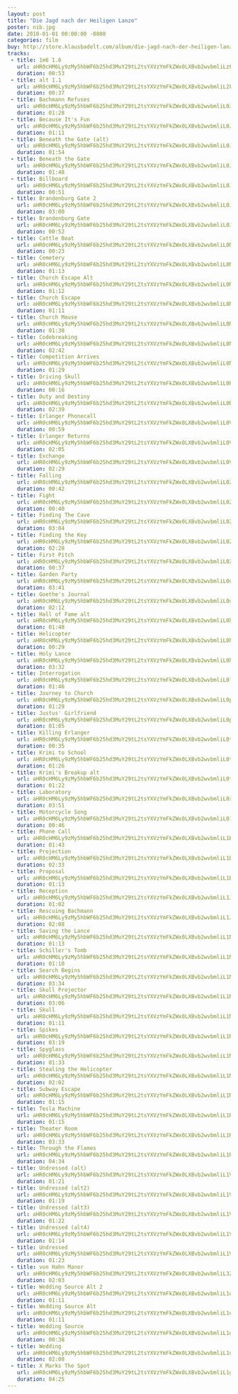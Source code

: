 ```yaml
---
layout: post
title: "Die Jagd nach der Heiligen Lanze"
poster: nib.jpg
date: 2010-01-01 00:00:00 -0800
categories: film
buy: http://store.klausbadelt.com/album/die-jagd-nach-der-heiligen-lanze-original-score
tracks:
 - title: 1m6 1.6
   url: aHR0cHM6Ly9zMy5hbWF6b25hd3MuY29tL2tsYXVzYmFkZWx0LXBvb2wvbmliLzFtNiAxLjYubXAz
   duration: 00:53
 - title: alt 1.1
   url: aHR0cHM6Ly9zMy5hbWF6b25hd3MuY29tL2tsYXVzYmFkZWx0LXBvb2wvbmliL2FsdCAxLjEubXAz
   duration: 00:37
 - title: Bachmann Refuses
   url: aHR0cHM6Ly9zMy5hbWF6b25hd3MuY29tL2tsYXVzYmFkZWx0LXBvb2wvbmliL0JhY2htYW5uIFJlZnVzZXMubXAz
   duration: 01:28
 - title: Because It's Fun
   url: aHR0cHM6Ly9zMy5hbWF6b25hd3MuY29tL2tsYXVzYmFkZWx0LXBvb2wvbmliL0JlY2F1c2UgSXQncyBGdW4ubXAz
   duration: 01:11
 - title: Beneath the Gate (alt)
   url: aHR0cHM6Ly9zMy5hbWF6b25hd3MuY29tL2tsYXVzYmFkZWx0LXBvb2wvbmliL0JlbmVhdGggdGhlIEdhdGUgKGFsdCkubXAz
   duration: 01:54
 - title: Beneath the Gate
   url: aHR0cHM6Ly9zMy5hbWF6b25hd3MuY29tL2tsYXVzYmFkZWx0LXBvb2wvbmliL0JlbmVhdGggdGhlIEdhdGUubXAz
   duration: 01:48
 - title: Billboard
   url: aHR0cHM6Ly9zMy5hbWF6b25hd3MuY29tL2tsYXVzYmFkZWx0LXBvb2wvbmliL0JpbGxib2FyZC5tcDM=
   duration: 00:51
 - title: Brandenburg Gate 2
   url: aHR0cHM6Ly9zMy5hbWF6b25hd3MuY29tL2tsYXVzYmFkZWx0LXBvb2wvbmliL0JyYW5kZW5idXJnIEdhdGUgMi5tcDM=
   duration: 03:00
 - title: Brandenburg Gate
   url: aHR0cHM6Ly9zMy5hbWF6b25hd3MuY29tL2tsYXVzYmFkZWx0LXBvb2wvbmliL0JyYW5kZW5idXJnIEdhdGUubXAz
   duration: 00:52
 - title: Cattle Boat
   url: aHR0cHM6Ly9zMy5hbWF6b25hd3MuY29tL2tsYXVzYmFkZWx0LXBvb2wvbmliL0NhdHRsZSBCb2F0Lm1wMw==
   duration: 00:23
 - title: Cemetery
   url: aHR0cHM6Ly9zMy5hbWF6b25hd3MuY29tL2tsYXVzYmFkZWx0LXBvb2wvbmliL0NlbWV0ZXJ5Lm1wMw==
   duration: 01:13
 - title: Church Escape Alt
   url: aHR0cHM6Ly9zMy5hbWF6b25hd3MuY29tL2tsYXVzYmFkZWx0LXBvb2wvbmliL0NodXJjaCBFc2NhcGUgQWx0Lm1wMw==
   duration: 01:12
 - title: Church Escape
   url: aHR0cHM6Ly9zMy5hbWF6b25hd3MuY29tL2tsYXVzYmFkZWx0LXBvb2wvbmliL0NodXJjaCBFc2NhcGUubXAz
   duration: 01:11
 - title: Church Mouse
   url: aHR0cHM6Ly9zMy5hbWF6b25hd3MuY29tL2tsYXVzYmFkZWx0LXBvb2wvbmliL0NodXJjaCBNb3VzZS5tcDM=
   duration: 01:38
 - title: Codebreaking
   url: aHR0cHM6Ly9zMy5hbWF6b25hd3MuY29tL2tsYXVzYmFkZWx0LXBvb2wvbmliL0NvZGVicmVha2luZy5tcDM=
   duration: 02:42
 - title: Competition Arrives
   url: aHR0cHM6Ly9zMy5hbWF6b25hd3MuY29tL2tsYXVzYmFkZWx0LXBvb2wvbmliL0NvbXBldGl0aW9uIEFycml2ZXMubXAz
   duration: 01:29
 - title: Driving Skull
   url: aHR0cHM6Ly9zMy5hbWF6b25hd3MuY29tL2tsYXVzYmFkZWx0LXBvb2wvbmliL0RyaXZpbmcgU2t1bGwubXAz
   duration: 00:16
 - title: Duty and Destiny
   url: aHR0cHM6Ly9zMy5hbWF6b25hd3MuY29tL2tsYXVzYmFkZWx0LXBvb2wvbmliL0R1dHkgYW5kIERlc3RpbnkubXAz
   duration: 02:39
 - title: Erlanger Phonecall
   url: aHR0cHM6Ly9zMy5hbWF6b25hd3MuY29tL2tsYXVzYmFkZWx0LXBvb2wvbmliL0VybGFuZ2VyIFBob25lY2FsbC5tcDM=
   duration: 00:59
 - title: Erlanger Returns
   url: aHR0cHM6Ly9zMy5hbWF6b25hd3MuY29tL2tsYXVzYmFkZWx0LXBvb2wvbmliL0VybGFuZ2VyIFJldHVybnMubXAz
   duration: 02:05
 - title: Exchange
   url: aHR0cHM6Ly9zMy5hbWF6b25hd3MuY29tL2tsYXVzYmFkZWx0LXBvb2wvbmliL0V4Y2hhbmdlLm1wMw==
   duration: 02:29
 - title: Falling
   url: aHR0cHM6Ly9zMy5hbWF6b25hd3MuY29tL2tsYXVzYmFkZWx0LXBvb2wvbmliL0ZhbGxpbmcubXAz
   duration: 00:42
 - title: Fight
   url: aHR0cHM6Ly9zMy5hbWF6b25hd3MuY29tL2tsYXVzYmFkZWx0LXBvb2wvbmliL0ZpZ2h0Lm1wMw==
   duration: 00:40
 - title: Finding The Cave
   url: aHR0cHM6Ly9zMy5hbWF6b25hd3MuY29tL2tsYXVzYmFkZWx0LXBvb2wvbmliL0ZpbmRpbmcgVGhlIENhdmUubXAz
   duration: 03:04
 - title: Finding the Key
   url: aHR0cHM6Ly9zMy5hbWF6b25hd3MuY29tL2tsYXVzYmFkZWx0LXBvb2wvbmliL0ZpbmRpbmcgdGhlIEtleS5tcDM=
   duration: 02:28
 - title: First Pitch
   url: aHR0cHM6Ly9zMy5hbWF6b25hd3MuY29tL2tsYXVzYmFkZWx0LXBvb2wvbmliL0ZpcnN0IFBpdGNoLm1wMw==
   duration: 00:37
 - title: Garden Party
   url: aHR0cHM6Ly9zMy5hbWF6b25hd3MuY29tL2tsYXVzYmFkZWx0LXBvb2wvbmliL0dhcmRlbiBQYXJ0eS5tcDM=
   duration: 03:41
 - title: Goethe's Journal
   url: aHR0cHM6Ly9zMy5hbWF6b25hd3MuY29tL2tsYXVzYmFkZWx0LXBvb2wvbmliL0dvZXRoZSdzIEpvdXJuYWwubXAz
   duration: 02:12
 - title: Hall of Fame alt
   url: aHR0cHM6Ly9zMy5hbWF6b25hd3MuY29tL2tsYXVzYmFkZWx0LXBvb2wvbmliL0hhbGwgb2YgRmFtZSBhbHQubXAz
   duration: 01:48
 - title: Helicopter
   url: aHR0cHM6Ly9zMy5hbWF6b25hd3MuY29tL2tsYXVzYmFkZWx0LXBvb2wvbmliL0hlbGljb3B0ZXIubXAz
   duration: 00:29
 - title: Holy Lance
   url: aHR0cHM6Ly9zMy5hbWF6b25hd3MuY29tL2tsYXVzYmFkZWx0LXBvb2wvbmliL0hvbHkgTGFuY2UubXAz
   duration: 03:32
 - title: Interrogation
   url: aHR0cHM6Ly9zMy5hbWF6b25hd3MuY29tL2tsYXVzYmFkZWx0LXBvb2wvbmliL0ludGVycm9nYXRpb24ubXAz
   duration: 01:46
 - title: Journey to Church
   url: aHR0cHM6Ly9zMy5hbWF6b25hd3MuY29tL2tsYXVzYmFkZWx0LXBvb2wvbmliL0pvdXJuZXkgdG8gQ2h1cmNoLm1wMw==
   duration: 01:29
 - title: Justus' Girlfriend
   url: aHR0cHM6Ly9zMy5hbWF6b25hd3MuY29tL2tsYXVzYmFkZWx0LXBvb2wvbmliL0p1c3R1cycgR2lybGZyaWVuZC5tcDM=
   duration: 01:05
 - title: Killing Erlanger
   url: aHR0cHM6Ly9zMy5hbWF6b25hd3MuY29tL2tsYXVzYmFkZWx0LXBvb2wvbmliL0tpbGxpbmcgRXJsYW5nZXIubXAz
   duration: 00:35
 - title: Krimi to School
   url: aHR0cHM6Ly9zMy5hbWF6b25hd3MuY29tL2tsYXVzYmFkZWx0LXBvb2wvbmliL0tyaW1pIHRvIFNjaG9vbC5tcDM=
   duration: 01:26
 - title: Krimi's Breakup alt
   url: aHR0cHM6Ly9zMy5hbWF6b25hd3MuY29tL2tsYXVzYmFkZWx0LXBvb2wvbmliL0tyaW1pJ3MgQnJlYWt1cCBhbHQubXAz
   duration: 01:22
 - title: Laboratory
   url: aHR0cHM6Ly9zMy5hbWF6b25hd3MuY29tL2tsYXVzYmFkZWx0LXBvb2wvbmliL0xhYm9yYXRvcnkubXAz
   duration: 03:51
 - title: Motorcycle Song
   url: aHR0cHM6Ly9zMy5hbWF6b25hd3MuY29tL2tsYXVzYmFkZWx0LXBvb2wvbmliL01vdG9yY3ljbGUgU29uZy5tcDM=
   duration: 00:46
 - title: Phone Call
   url: aHR0cHM6Ly9zMy5hbWF6b25hd3MuY29tL2tsYXVzYmFkZWx0LXBvb2wvbmliL1Bob25lIENhbGwubXAz
   duration: 01:43
 - title: Projection
   url: aHR0cHM6Ly9zMy5hbWF6b25hd3MuY29tL2tsYXVzYmFkZWx0LXBvb2wvbmliL1Byb2plY3Rpb24ubXAz
   duration: 02:33
 - title: Proposal
   url: aHR0cHM6Ly9zMy5hbWF6b25hd3MuY29tL2tsYXVzYmFkZWx0LXBvb2wvbmliL1Byb3Bvc2FsLm1wMw==
   duration: 01:13
 - title: Reception
   url: aHR0cHM6Ly9zMy5hbWF6b25hd3MuY29tL2tsYXVzYmFkZWx0LXBvb2wvbmliL1JlY2VwdGlvbi5tcDM=
   duration: 01:02
 - title: Rescuing Bachmann
   url: aHR0cHM6Ly9zMy5hbWF6b25hd3MuY29tL2tsYXVzYmFkZWx0LXBvb2wvbmliL1Jlc2N1aW5nIEJhY2htYW5uLm1wMw==
   duration: 02:08
 - title: Saving the Lance
   url: aHR0cHM6Ly9zMy5hbWF6b25hd3MuY29tL2tsYXVzYmFkZWx0LXBvb2wvbmliL1NhdmluZyB0aGUgTGFuY2UubXAz
   duration: 01:13
 - title: Schiller's Tomb
   url: aHR0cHM6Ly9zMy5hbWF6b25hd3MuY29tL2tsYXVzYmFkZWx0LXBvb2wvbmliL1NjaGlsbGVyJ3MgVG9tYi5tcDM=
   duration: 01:10
 - title: Search Begins
   url: aHR0cHM6Ly9zMy5hbWF6b25hd3MuY29tL2tsYXVzYmFkZWx0LXBvb2wvbmliL1NlYXJjaCBCZWdpbnMubXAz
   duration: 03:34
 - title: Skull Projector
   url: aHR0cHM6Ly9zMy5hbWF6b25hd3MuY29tL2tsYXVzYmFkZWx0LXBvb2wvbmliL1NrdWxsIFByb2plY3Rvci5tcDM=
   duration: 03:06
 - title: Skull
   url: aHR0cHM6Ly9zMy5hbWF6b25hd3MuY29tL2tsYXVzYmFkZWx0LXBvb2wvbmliL1NrdWxsLm1wMw==
   duration: 01:11
 - title: Spikes
   url: aHR0cHM6Ly9zMy5hbWF6b25hd3MuY29tL2tsYXVzYmFkZWx0LXBvb2wvbmliL1NwaWtlcy5tcDM=
   duration: 03:19
 - title: Spyglass
   url: aHR0cHM6Ly9zMy5hbWF6b25hd3MuY29tL2tsYXVzYmFkZWx0LXBvb2wvbmliL1NweWdsYXNzLm1wMw==
   duration: 01:33
 - title: Stealing the Helicopter
   url: aHR0cHM6Ly9zMy5hbWF6b25hd3MuY29tL2tsYXVzYmFkZWx0LXBvb2wvbmliL1N0ZWFsaW5nIHRoZSBIZWxpY29wdGVyLm1wMw==
   duration: 02:02
 - title: Subway Escape
   url: aHR0cHM6Ly9zMy5hbWF6b25hd3MuY29tL2tsYXVzYmFkZWx0LXBvb2wvbmliL1N1YndheSBFc2NhcGUubXAz
   duration: 01:15
 - title: Tesla Machine
   url: aHR0cHM6Ly9zMy5hbWF6b25hd3MuY29tL2tsYXVzYmFkZWx0LXBvb2wvbmliL1Rlc2xhIE1hY2hpbmUubXAz
   duration: 01:15
 - title: Theater Room
   url: aHR0cHM6Ly9zMy5hbWF6b25hd3MuY29tL2tsYXVzYmFkZWx0LXBvb2wvbmliL1RoZWF0ZXIgUm9vbS5tcDM=
   duration: 03:33
 - title: Through the Flames
   url: aHR0cHM6Ly9zMy5hbWF6b25hd3MuY29tL2tsYXVzYmFkZWx0LXBvb2wvbmliL1Rocm91Z2ggdGhlIEZsYW1lcy5tcDM=
   duration: 04:34
 - title: Undressed (alt)
   url: aHR0cHM6Ly9zMy5hbWF6b25hd3MuY29tL2tsYXVzYmFkZWx0LXBvb2wvbmliL1VuZHJlc3NlZCAoYWx0KS5tcDM=
   duration: 01:21
 - title: Undressed (alt2)
   url: aHR0cHM6Ly9zMy5hbWF6b25hd3MuY29tL2tsYXVzYmFkZWx0LXBvb2wvbmliL1VuZHJlc3NlZCAoYWx0MikubXAz
   duration: 01:19
 - title: Undressed (alt3)
   url: aHR0cHM6Ly9zMy5hbWF6b25hd3MuY29tL2tsYXVzYmFkZWx0LXBvb2wvbmliL1VuZHJlc3NlZCAoYWx0MykubXAz
   duration: 01:22
 - title: Undressed (alt4)
   url: aHR0cHM6Ly9zMy5hbWF6b25hd3MuY29tL2tsYXVzYmFkZWx0LXBvb2wvbmliL1VuZHJlc3NlZCAoYWx0NCkubXAz
   duration: 01:14
 - title: Undressed
   url: aHR0cHM6Ly9zMy5hbWF6b25hd3MuY29tL2tsYXVzYmFkZWx0LXBvb2wvbmliL1VuZHJlc3NlZC5tcDM=
   duration: 01:23
 - title: von Hahn Manor
   url: aHR0cHM6Ly9zMy5hbWF6b25hd3MuY29tL2tsYXVzYmFkZWx0LXBvb2wvbmliL3ZvbiBIYWhuIE1hbm9yLm1wMw==
   duration: 02:03
 - title: Wedding Source Alt 2
   url: aHR0cHM6Ly9zMy5hbWF6b25hd3MuY29tL2tsYXVzYmFkZWx0LXBvb2wvbmliL1dlZGRpbmcgU291cmNlIEFsdCAyLm1wMw==
   duration: 01:11
 - title: Wedding Source Alt
   url: aHR0cHM6Ly9zMy5hbWF6b25hd3MuY29tL2tsYXVzYmFkZWx0LXBvb2wvbmliL1dlZGRpbmcgU291cmNlIEFsdC5tcDM=
   duration: 01:11
 - title: Wedding Source
   url: aHR0cHM6Ly9zMy5hbWF6b25hd3MuY29tL2tsYXVzYmFkZWx0LXBvb2wvbmliL1dlZGRpbmcgU291cmNlLm1wMw==
   duration: 00:38
 - title: Wedding
   url: aHR0cHM6Ly9zMy5hbWF6b25hd3MuY29tL2tsYXVzYmFkZWx0LXBvb2wvbmliL1dlZGRpbmcubXAz
   duration: 02:08
 - title: X Marks The Spot
   url: aHR0cHM6Ly9zMy5hbWF6b25hd3MuY29tL2tsYXVzYmFkZWx0LXBvb2wvbmliL1ggTWFya3MgVGhlIFNwb3QubXAz
   duration: 04:25
---
```

